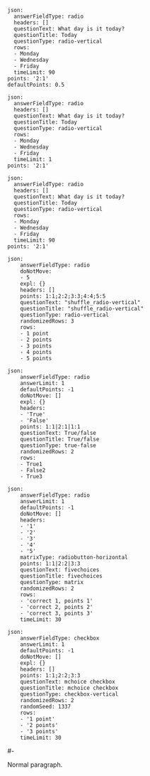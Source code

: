 ``` {question="true" plugin="qst" #test1}
json:
  answerFieldType: radio
  headers: []
  questionText: What day is it today?
  questionTitle: Today
  questionType: radio-vertical
  rows:
  - Monday
  - Wednesday
  - Friday
  timeLimit: 90
points: '2:1'
defaultPoints: 0.5
```

``` {plugin="qst" #test2}
json:
  answerFieldType: radio
  headers: []
  questionText: What day is it today?
  questionTitle: Today
  questionType: radio-vertical
  rows:
  - Monday
  - Wednesday
  - Friday
  timeLimit: 1
points: '2:1'
```

``` {question="true" #test3}
json:
  answerFieldType: radio
  headers: []
  questionText: What day is it today?
  questionTitle: Today
  questionType: radio-vertical
  rows:
  - Monday
  - Wednesday
  - Friday
  timeLimit: 90
points: '2:1'
```

``` {question="true" plugin="qst" #test_shuffle_radio-vertical}
json:
    answerFieldType: radio
    doNotMove:
    - 5
    expl: {}
    headers: []
    points: 1:1;2:2;3:3;4:4;5:5
    questionText: "shuffle_radio-vertical"
    questionTitle: "shuffle_radio-vertical"
    questionType: radio-vertical
    randomizedRows: 3
    rows:
    - 1 point
    - 2 points
    - 3 points
    - 4 points
    - 5 points
```

``` {question="true" plugin="qst" #test_shuffle_true-false}
json:
    answerFieldType: radio
    answerLimit: 1
    defaultPoints: -1
    doNotMove: []
    expl: {}
    headers:
    - 'True'
    - 'False'
    points: 1:1|2:1|1:1
    questionText: True/false
    questionTitle: True/false
    questionType: true-false
    randomizedRows: 2
    rows:
    - True1
    - False2
    - True3
```

``` {question="true" plugin="qst" #test_shuffle_matrix}
json:
    answerFieldType: radio
    answerLimit: 1
    defaultPoints: -1
    doNotMove: []
    headers:
    - '1'
    - '2'
    - '3'
    - '4'
    - '5'
    matrixType: radiobutton-horizontal
    points: 1:1|2:2|3:3
    questionText: fivechoices
    questionTitle: fivechoices
    questionType: matrix
    randomizedRows: 2
    rows:
    - 'correct 1, points 1'
    - 'correct 2, points 2'
    - 'correct 3, points 3'
    timeLimit: 30
```

``` {question="true" plugin="qst" #test_checkbox-vertical}
json:
    answerFieldType: checkbox
    answerLimit: 1
    defaultPoints: -1
    doNotMove: []
    expl: {}
    headers: []
    points: 1:1;2:2;3:3
    questionText: mchoice checkbox
    questionTitle: mchoice checkbox
    questionType: checkbox-vertical
    randomizedRows: 2
    randomSeed: 1337
    rows:
    - '1 point'
    - '2 points'
    - '3 points'
    timeLimit: 30
```
#-

Normal paragraph.
